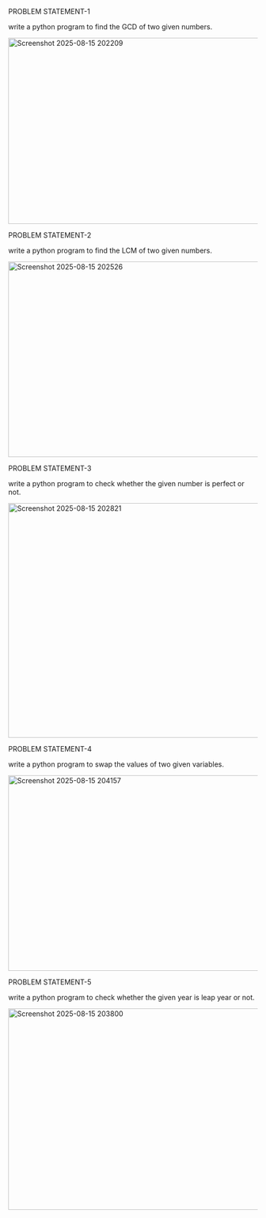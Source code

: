 PROBLEM STATEMENT-1

write a python program to find the GCD of two given numbers.

<img width="1112" height="376" alt="Screenshot 2025-08-15 202209" src="https://github.com/user-attachments/assets/3931fd18-6899-4404-b022-6a79a3071ccb" />

PROBLEM STATEMENT-2

write a python program to find the LCM of two given numbers.

<img width="1056" height="395" alt="Screenshot 2025-08-15 202526" src="https://github.com/user-attachments/assets/1f3f5e0b-1c6b-471f-95db-7821283a7940" />

PROBLEM STATEMENT-3

write a python program to check whether the given number is perfect or not.

<img width="1169" height="474" alt="Screenshot 2025-08-15 202821" src="https://github.com/user-attachments/assets/bcad9bc6-7795-436d-91e7-a1207ed3ca57" />

PROBLEM STATEMENT-4

write a python program to swap the values of two given variables.

<img width="1133" height="395" alt="Screenshot 2025-08-15 204157" src="https://github.com/user-attachments/assets/773c6d6c-44f8-4665-bc20-0175d1adad8a" />

PROBLEM STATEMENT-5

write a python program to check whether the given year is leap year or not.

<img width="1300" height="407" alt="Screenshot 2025-08-15 203800" src="https://github.com/user-attachments/assets/5b6bcb86-36c3-4894-b083-4846051d8c58" />

